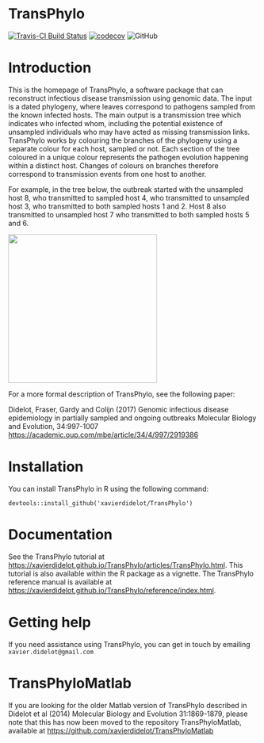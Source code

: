 
<!-- README.md is generated from README.Rmd. Please edit that file -->

# TransPhylo

[![Travis-CI Build
Status](https://travis-ci.com/xavierdidelot/TransPhylo.svg?branch=master)](https://travis-ci.com/xavierdidelot/TransPhylo)
[![codecov](https://codecov.io/gh/xavierdidelot/TransPhylo/branch/master/graph/badge.svg)](https://codecov.io/gh/xavierdidelot/TransPhylo)
![GitHub](https://img.shields.io/github/license/xavierdidelot/TransPhylo)

# Introduction

This is the homepage of TransPhylo, a software package that can
reconstruct infectious disease transmission using genomic data. The
input is a dated phylogeny, where leaves correspond to pathogens sampled
from the known infected hosts. The main output is a transmission tree
which indicates who infected whom, including the potential existence of
unsampled individuals who may have acted as missing transmission links.
TransPhylo works by colouring the branches of the phylogeny using a
separate colour for each host, sampled or not. Each section of the tree
coloured in a unique colour represents the pathogen evolution happening
within a distinct host. Changes of colours on branches therefore
correspond to transmission events from one host to another.

For example, in the tree below, the outbreak started with the unsampled
host 8, who transmitted to sampled host 4, who transmitted to unsampled
host 3, who transmitted to both sampled hosts 1 and 2. Host 8 also
transmitted to unsampled host 7 who transmitted to both sampled hosts 5
and
6.

<img src="https://raw.githubusercontent.com/wiki/xavierdidelot/TransPhylo/example.png" width="300">

For a more formal description of TransPhylo, see the following paper:

Didelot, Fraser, Gardy and Colijn (2017) Genomic infectious disease
epidemiology in partially sampled and ongoing outbreaks Molecular
Biology and Evolution, 34:997-1007
<https://academic.oup.com/mbe/article/34/4/997/2919386>

# Installation

You can install TransPhylo in R using the following command:

`devtools::install_github('xavierdidelot/TransPhylo')`

# Documentation

See the TransPhylo tutorial at
<https://xavierdidelot.github.io/TransPhylo/articles/TransPhylo.html>.
This tutorial is also available within the R package as a vignette. The
TransPhylo reference manual is available at
<https://xavierdidelot.github.io/TransPhylo/reference/index.html>.

# Getting help

If you need assistance using TransPhylo, you can get in touch by
emailing `xavier.didelot@gmail.com`

# TransPhyloMatlab

If you are looking for the older Matlab version of TransPhylo described
in Didelot et al (2014) Molecular Biology and Evolution 31:1869-1879,
please note that this has now been moved to the repository
TransPhyloMatlab, available at
<https://github.com/xavierdidelot/TransPhyloMatlab>
